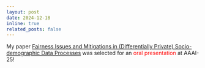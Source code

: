 ```yaml
---
layout: post
date: 2024-12-18
inline: true
related_posts: false
---
```


My paper [Fairness Issues and Mitigations in (Differentially Private) Socio-demographic Data Processes](https://arxiv.org/abs/2408.08471) was selected for an <span style="color:red;">oral presentation</span> at AAAI-25!
